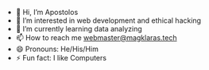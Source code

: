 - 👋 Hi, I’m Apostolos
- 👀 I’m interested in web development and ethical hacking
- 🌱 I’m currently learning data analyzing
- 📫 How to reach me webmaster@magklaras.tech
- 😄 Pronouns: He/His/Him
- ⚡ Fun fact: I like Computers

<!---
MagkTech/MagkTech is a ✨ special ✨ repository because its `README.md` (this file) appears on your GitHub profile.
You can click the Preview link to take a look at your changes.
--->
